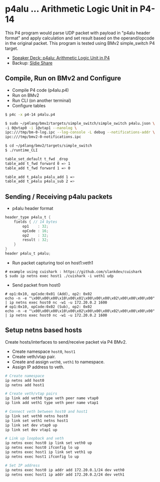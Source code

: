 # p4alu ... Arithmetic Logic Unit in P4-14

This P4 program would parse UDP packet with payload in "p4alu header format" and apply calculation and set result based on the operand/opcode in the original packet.
This program is tested using BMv2 simple_switch P4 target.

- [Speaker Deck: p4alu: Arithmetic Logic Unit in P4](https://speakerdeck.com/ebiken/p4alu-arithmetic-logic-unit-in-p4)
- Backup: [Sldie Share](https://www.slideshare.net/kentaroebisawa/p4alu-arithmetic-logic-unit-in-p4)

## Compile, Run on BMv2 and Configure

* Compile P4 code (p4alu.p4)
* Run on BMv2
* Run CLI (on another terminal)
* Configure tables

```bash
$ p4c -x p4-14 p4alu.p4

$ sudo ~/p4lang/bmv2/targets/simple_switch/simple_switch p4alu.json \
-i 0@vtap0 -i 1@vtap1 --nanolog \
ipc:///tmp/bm-0-log.ipc --log-console -L debug --notifications-addr \
ipc:///tmp/bmv2-0-notifications.ipc

$ cd ~/p4lang/bmv2/targets/simple_switch
$ ./runtime_CLI

table_set_default t_fwd _drop
table_add t_fwd forward 0 => 1
table_add t_fwd forward 1 => 0

table_add t_p4alu p4alu_add 1 =>
table_add t_p4alu p4alu_sub 2 =>
```

## Sending / Receiving p4alu packets

* p4alu header format

```c
header_type p4alu_t {
    fields { // 14 bytes
        op1    : 32;
        opCode : 16;
        op2    : 32;
        result : 32;
    }
}
header p4alu_t p4alu;
```

* Run packet capturing tool on host1:veth1
```
# example using cuishark : https://github.com/slankdev/cuishark
$ sudo ip netns exec host1 ./cuishark -i veth1 udp
```

* Send packet from host0
```
# op1:0x10, opCode:0x01 (Add), op2: 0x02
echo -n -e "\x00\x00\x00\x10\x00\x01\x00\x00\x00\x02\x00\x00\x00\x00" | ip netns exec host0 nc -w1 -u 172.20.0.2 1600
# op1:0x10, opCode:0x02 (Sub), op2: 0x02
echo -n -e "\x00\x00\x00\x10\x00\x02\x00\x00\x00\x02\x00\x00\x00\x00" | ip netns exec host0 nc -w1 -u 172.20.0.2 1600
```

## Setup netns based hosts

Create hosts/interfaces to send/receive packet via P4 BMv2.

* Create namespace `host0`, `host1`
* Create veth/vtap pair.
* Create and assign `veth0`, `veth1` to namespace.
* Assign IP address to veth.

```bash
# Create namespace
ip netns add host0
ip netns add host1

# Create veth/vtap pairs
ip link add veth0 type veth peer name vtap0
ip link add veth1 type veth peer name vtap1

# Connect veth between host0 and host1
ip link set veth0 netns host0
ip link set veth1 netns host1
ip link set dev vtap0 up
ip link set dev vtap1 up

# Link up loopback and veth
ip netns exec host0 ip link set veth0 up
ip netns exec host0 ifconfig lo up
ip netns exec host1 ip link set veth1 up
ip netns exec host1 ifconfig lo up

# Set IP address
ip netns exec host0 ip addr add 172.20.0.1/24 dev veth0
ip netns exec host1 ip addr add 172.20.0.2/24 dev veth1
```
